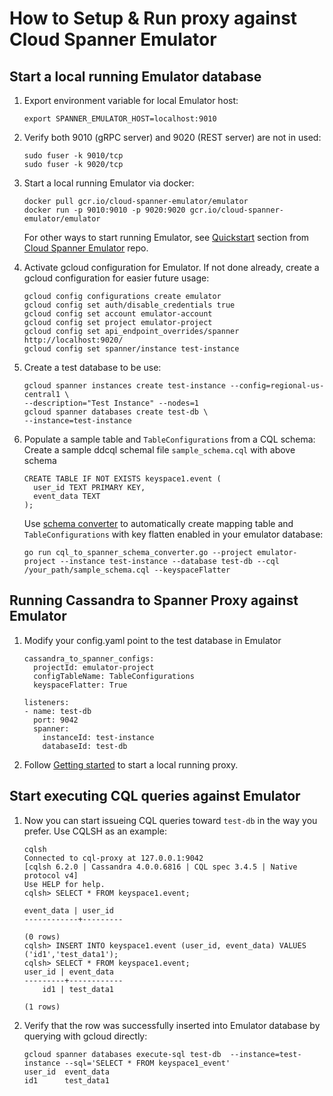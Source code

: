 # How to Setup & Run proxy against Cloud Spanner Emulator

## Start a local running Emulator database

1. Export environment variable for local Emulator host:
    ```
    export SPANNER_EMULATOR_HOST=localhost:9010
    ```

2. Verify both 9010 (gRPC server) and 9020 (REST server) are not in used:
    ```
    sudo fuser -k 9010/tcp
    sudo fuser -k 9020/tcp
    ```
3. Start a local running Emulator via docker:
    ```
    docker pull gcr.io/cloud-spanner-emulator/emulator
    docker run -p 9010:9010 -p 9020:9020 gcr.io/cloud-spanner-emulator/emulator
    ```
    For other ways to start running Emulator, see [Quickstart](https://github.com/GoogleCloudPlatform/cloud-spanner-emulator?tab=readme-ov-file#quickstart) section from [Cloud Spanner Emulator](https://github.com/GoogleCloudPlatform/cloud-spanner-emulator) repo.

4. Activate gcloud configuration for Emulator. If not done already, create a gcloud configuration for easier future usage:
    ```
    gcloud config configurations create emulator
    gcloud config set auth/disable_credentials true
    gcloud config set account emulator-account
    gcloud config set project emulator-project
    gcloud config set api_endpoint_overrides/spanner http://localhost:9020/ 
    gcloud config set spanner/instance test-instance
    ```
5. Create a test database to be use:
    ```
    gcloud spanner instances create test-instance --config=regional-us-central1 \
    --description="Test Instance" --nodes=1
    gcloud spanner databases create test-db \
    --instance=test-instance
    ```
6. Populate a sample table and `TableConfigurations` from a CQL schema:
    Create a sample ddcql schemal file `sample_schema.cql` with above schema
    ```
    CREATE TABLE IF NOT EXISTS keyspace1.event (
      user_id TEXT PRIMARY KEY,
      event_data TEXT
    );
    ```
    Use [schema converter](https://github.com/cloudspannerecosystem/cassandra-to-spanner-proxy/tree/main/schema_converter) to automatically create mapping table and `TableConfigurations` with key flatten enabled in your emulator database:
    ```
    go run cql_to_spanner_schema_converter.go --project emulator-project --instance test-instance --database test-db --cql /your_path/sample_schema.cql --keyspaceFlatter
    ```
## Running Cassandra to Spanner Proxy against Emulator

1. Modify your config.yaml point to the test database in Emulator
    ```
    cassandra_to_spanner_configs:
      projectId: emulator-project
      configTableName: TableConfigurations
      keyspaceFlatter: True

    listeners:
    - name: test-db
      port: 9042
      spanner:
        instanceId: test-instance
        databaseId: test-db

    ```
2. Follow [Getting started](https://github.com/cloudspannerecosystem/cassandra-to-spanner-proxy/tree/main?tab=readme-ov-file#getting-started) to start a local running proxy.

## Start executing CQL queries against Emulator

1. Now you can start issueing CQL queries toward `test-db` in the way you prefer. Use CQLSH as an example:
    ```
    cqlsh
    Connected to cql-proxy at 127.0.0.1:9042
    [cqlsh 6.2.0 | Cassandra 4.0.0.6816 | CQL spec 3.4.5 | Native protocol v4]
    Use HELP for help.
    cqlsh> SELECT * FROM keyspace1.event;

    event_data | user_id
    ------------+---------

    (0 rows)
    cqlsh> INSERT INTO keyspace1.event (user_id, event_data) VALUES ('id1','test_data1');
    cqlsh> SELECT * FROM keyspace1.event;
    user_id | event_data
    ---------+------------
        id1 | test_data1

    (1 rows)
    ```

2. Verify that the row was successfully inserted into Emulator database by querying with gcloud directly:
    ```
    gcloud spanner databases execute-sql test-db  --instance=test-instance --sql='SELECT * FROM keyspace1_event'
    user_id  event_data
    id1      test_data1
    ```

